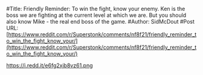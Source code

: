 #Title: Friendly Reminder: To win the fight, know your enemy. Ken is the boss we are fighting at the current level at which we are. But you should also know Mike - the real end boss of the game.
#Author: SidMcDout
#Post URL: [https://www.reddit.com/r/Superstonk/comments/nf8f21/friendly_reminder_to_win_the_fight_know_your/](https://www.reddit.com/r/Superstonk/comments/nf8f21/friendly_reminder_to_win_the_fight_know_your/)


https://i.redd.it/e6fg2xjb8vz61.png